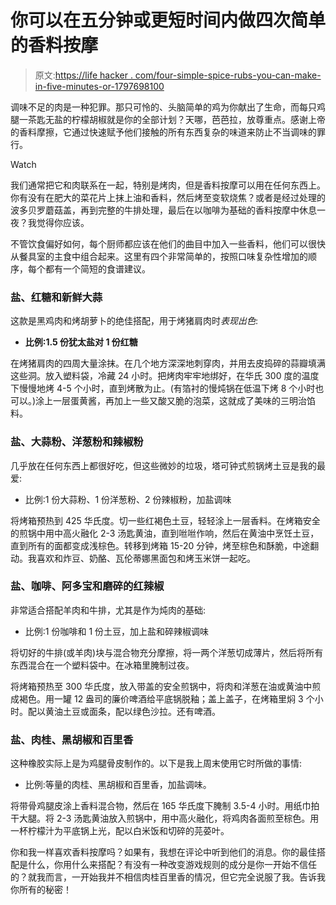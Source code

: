 # 你可以在五分钟或更短时间内做四次简单的香料按摩

> 原文:[https://life hacker . com/four-simple-spice-rubs-you-can-make-in-five-minutes-or-1797698100](https://lifehacker.com/four-simple-spice-rubs-you-can-make-in-five-minutes-or-1797698100)

调味不足的肉是一种犯罪。那只可怜的、头脑简单的鸡为你献出了生命，而每只鸡腿一茶匙无盐的柠檬胡椒就是你的全部计划？天哪，芭芭拉，放尊重点。感谢上帝的香料摩擦，它通过快速赋予他们接触的所有东西复杂的味道来防止不当调味的罪行。

Watch

我们通常把它和肉联系在一起，特别是烤肉，但是香料按摩可以用在任何东西上。你有没有在肥大的菜花片上抹上油和香料，然后烤至变软烧焦？或者是经过处理的波多贝罗蘑菇盖，再到完整的牛排处理，最后在以咖啡为基础的香料按摩中休息一夜？我觉得你应该。

不管饮食偏好如何，每个厨师都应该在他们的曲目中加入一些香料，他们可以很快从餐具室的主食中组合起来。这里有四个非常简单的，按照口味复杂性增加的顺序，每个都有一个简短的食谱建议。

### 盐、红糖和新鲜大蒜

这款是黑鸡肉和烤胡萝卜的绝佳搭配，用于烤猪肩肉时*表现出色*:

*   **比例:1.5 份犹太盐对 1 份红糖**

在烤猪肩肉的四周大量涂抹。在几个地方深深地刺穿肉，并用去皮捣碎的蒜瓣填满这些洞。放入塑料袋，冷藏 24 小时。把烤肉牢牢地绑好，在华氏 300 度的温度下慢慢地烤 4-5 个小时，直到烤散为止。(有箔衬的慢炖锅在低温下烤 8 个小时也可以。)涂上一层蛋黄酱，再加上一些又酸又脆的泡菜，这就成了美味的三明治馅料。

### 盐、大蒜粉、洋葱粉和辣椒粉

几乎放在任何东西上都很好吃，但这些微妙的垃圾，塔可钟式煎锅烤土豆是我的最爱:

*   比例:1 份大蒜粉、1 份洋葱粉、2 份辣椒粉，加盐调味

将烤箱预热到 425 华氏度。切一些红褐色土豆，轻轻涂上一层香料。在烤箱安全的煎锅中用中高火融化 2-3 汤匙黄油，直到咝咝作响，然后在黄油中烹饪土豆，直到所有的面都变成浅棕色。转移到烤箱 15-20 分钟，烤至棕色和酥脆，中途翻动。我喜欢和炸豆、奶酪、瓦伦蒂娜黑面包和烤玉米饼一起吃。

### 盐、咖啡、阿多宝和磨碎的红辣椒

非常适合搭配羊肉和牛排，尤其是作为炖肉的基础:

*   比例:1 份咖啡和 1 份土豆，加上盐和碎辣椒调味

将切好的牛排(或羊肉)块与混合物充分摩擦，将一两个洋葱切成薄片，然后将所有东西混合在一个塑料袋中。在冰箱里腌制过夜。

将烤箱预热至 300 华氏度，放入带盖的安全煎锅中，将肉和洋葱在油或黄油中煎成褐色。用一罐 12 盎司的廉价啤酒给平底锅脱釉；盖上盖子，在烤箱里焖 3 个小时。配以黄油土豆或面条，配以绿色沙拉。还有啤酒。

### 盐、肉桂、黑胡椒和百里香

这种橡胶实际上是为鸡腿骨皮制作的。以下是我上周末使用它时所做的事情:

*   比例:等量的肉桂、黑胡椒和百里香，加盐调味。

将带骨鸡腿皮涂上香料混合物，然后在 165 华氏度下腌制 3.5-4 小时。用纸巾拍干大腿。将 2-3 汤匙黄油放入煎锅中，用中高火融化，将鸡肉各面煎至棕色。用一杯柠檬汁为平底锅上光，配以白米饭和切碎的芫荽叶。

你和我一样喜欢香料按摩吗？如果有，我想在评论中听到他们的消息。你的最佳搭配是什么，你用什么来搭配？有没有一种改变游戏规则的成分是你一开始不信任的？就我而言，一开始我并不相信肉桂百里香的情况，但它完全说服了我。告诉我你所有的秘密！